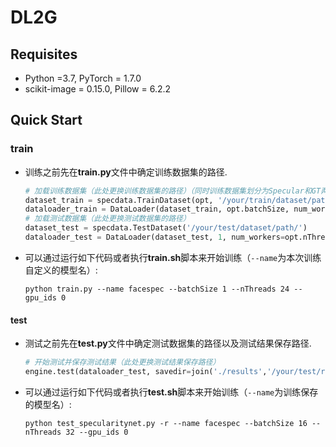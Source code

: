 # DL2G

## Requisites

* Python =3.7, PyTorch = 1.7.0
* scikit-image = 0.15.0, Pillow = 6.2.2


## Quick Start

### train

* 训练之前先在**train.py**文件中确定训练数据集的路径.

  ```python
  # 加载训练数据集（此处更换训练数据集的路径）（同时训练数据集划分为Specular和GT两个子目录）
  dataset_train = specdata.TrainDataset(opt, '/your/train/dataset/path/', path1='Specular', path2='GT')
  dataloader_train = DataLoader(dataset_train, opt.batchSize, num_workers=opt.nThreads, shuffle=True, drop_last=False)
  # 加载测试数据集（此处更换测试数据集的路径）
  dataset_test = specdata.TestDataset('/your/test/dataset/path/')
  dataloader_test = DataLoader(dataset_test, 1, num_workers=opt.nThreads, shuffle=True, drop_last=False)
  ```

* 可以通过运行如下代码或者执行**train.sh**脚本来开始训练（`--name`为本次训练自定义的模型名）: 

  ```
  python train.py --name facespec --batchSize 1 --nThreads 24 --gpu_ids 0
  ```


#### test

* 测试之前先在**test.py**文件中确定测试数据集的路径以及测试结果保存路径.

  ```python
  # 开始测试并保存测试结果（此处更换测试结果保存路径）
  engine.test(dataloader_test, savedir=join('./results','/your/test/result/path/'))
  ```

* 可以通过运行如下代码或者执行**test.sh**脚本来开始训练（`--name`为训练保存的模型名）: 

  ```
  python test_specularitynet.py -r --name facespec --batchSize 16 --nThreads 32 --gpu_ids 0
  ```

